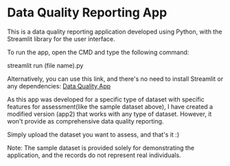 # Data Quality Reporting App
This is a data quality reporting application developed using Python, with the Streamlit library for the user interface.

To run the app, open the CMD and type the following command:

streamlit run (file name).py

Alternatively, you can use this link, and there's no need to install Streamlit or any dependencies:
[Data Quality App](https://data-quality-app.streamlit.app/)

As this app was developed for a specific type of dataset with specific features for assessment(like the sample dataset above), I have created a modified version (app2) that works with any type of dataset. However, it won't provide as comprehensive data quality reporting.

Simply upload the dataset you want to assess, and that's it :)

Note: The sample dataset is provided solely for demonstrating the application, and the records do not represent real individuals.


